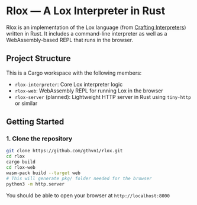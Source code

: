 # Rlox — A Lox Interpreter in Rust

Rlox is an implementation of the Lox language (from [Crafting Interpreters](https://craftinginterpreters.com)) written in Rust. It includes a command-line interpreter as well as a WebAssembly-based REPL that runs in the browser.

## Project Structure

This is a Cargo workspace with the following members:

- `rlox-interpreter`: Core Lox interpreter logic
- `rlox-web`: WebAssembly REPL for running Lox in the browser
- `rlox-server` (planned): Lightweight HTTP server in Rust using `tiny-http` or similar

## Getting Started

### 1. Clone the repository

```bash
git clone https://github.com/gthvn1/rlox.git
cd rlox
cargo build
cd rlox-web
wasm-pack build --target web
# This will generate pkg/ folder needed for the browser
python3 -m http.server
```

You should be able to open your browser at `http://localhost:8000`
